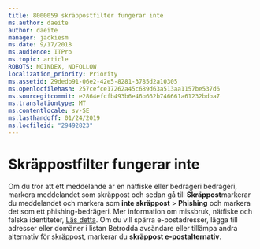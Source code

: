 ```yaml
---
title: 8000059 skräppostfilter fungerar inte
ms.author: daeite
author: daeite
manager: jackiesm
ms.date: 9/17/2018
ms.audience: ITPro
ms.topic: article
ROBOTS: NOINDEX, NOFOLLOW
localization_priority: Priority
ms.assetid: 29dedb91-06e2-42e5-8281-3785d2a10305
ms.openlocfilehash: 257cefce17262a45c689d63a513aa1157be537d6
ms.sourcegitcommit: e2864efcfb493b6e46b662b746661a61232bdba7
ms.translationtype: MT
ms.contentlocale: sv-SE
ms.lasthandoff: 01/24/2019
ms.locfileid: "29492823"
---
```

# <a name="spam-filter-not-working"></a>Skräppostfilter fungerar inte

Om du tror att ett meddelande är en nätfiske eller bedrägeri bedrägeri, markera meddelandet som skräppost och sedan gå till **Skräppost**markerar du meddelandet och markera som **inte skräppost** \> **Phishing** och markera det som ett phishing-bedrägeri. Mer information om missbruk, nätfiske och falska identiteter, [Läs detta](https://support.office.com/article/0d882ea5-eedc-4bed-aebc-079ffa1105a3). Om du vill spärra e-postadresser, lägga till adresser eller domäner i listan Betrodda avsändare eller tillämpa andra alternativ för skräppost, markerar du **skräppost e-postalternativ**. 
  

